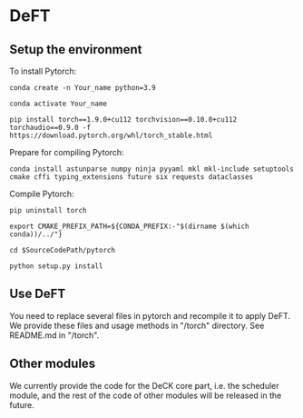 # DeFT
## Setup the environment
To install Pytorch: 

`conda create -n Your_name python=3.9`

`conda activate Your_name`

`pip install torch==1.9.0+cu112 torchvision==0.10.0+cu112 torchaudio==0.9.0 -f https://download.pytorch.org/whl/torch_stable.html`

Prepare for compiling Pytorch:

`conda install astunparse numpy ninja pyyaml mkl mkl-include setuptools cmake cffi typing_extensions future six requests dataclasses`

Compile Pytorch:

`pip uninstall torch`

`export CMAKE_PREFIX_PATH=${CONDA_PREFIX:-"$(dirname $(which conda))/../"}`

`cd $SourceCodePath/pytorch`

`python setup.py install`

## Use DeFT
You need to replace several files in pytorch and recompile it to apply DeFT. We provide these files and usage methods in "/torch" directory. See README.md in "/torch".

## Other modules
We currently provide the code for the DeCK core part, i.e. the scheduler module, and the rest of the code of other modules will be released in the future.
